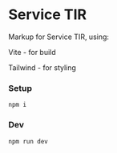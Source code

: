 # Service TIR

Markup for Service TIR, using:

Vite - for build

Tailwind - for styling

### Setup

```
npm i
```

### Dev

```
npm run dev
```